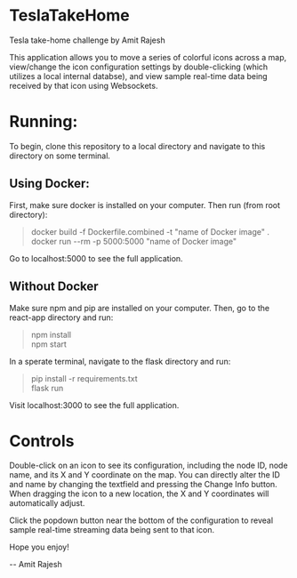 # TeslaTakeHome
Tesla take-home challenge by Amit Rajesh

This application allows you to move a series of colorful icons across a map,
view/change the icon configuration settings by double-clicking (which utilizes a local internal databse), and view sample real-time data being received by that icon using Websockets.


# Running:

To begin, clone this repository to a local directory and navigate to this directory on some terminal.

## Using Docker:
First, make sure docker is installed on your computer. Then run (from root directory):  
> docker build -f Dockerfile.combined -t "name of Docker image" .   
> docker run --rm -p 5000:5000 "name of Docker image"  

Go to localhost:5000 to see the full application.

## Without Docker 
Make sure npm and pip are installed on your computer. Then, go to the react-app directory and run:
>npm install  
>npm start

In a sperate terminal, navigate to the flask directory and run:  
>pip install -r requirements.txt  
>flask run

Visit localhost:3000 to see the full application.

# Controls
Double-click on an icon to see its configuration, including the node ID, node name, and its X and Y coordinate on the map. You can directly alter the ID and name by changing the textfield and pressing the Change Info button. When dragging the icon to a new location, the X and Y coordinates will automatically adjust. 

Click the popdown button near the bottom of the configuration to reveal sample real-time streaming data being sent to that icon.


Hope you enjoy!

-- Amit Rajesh





